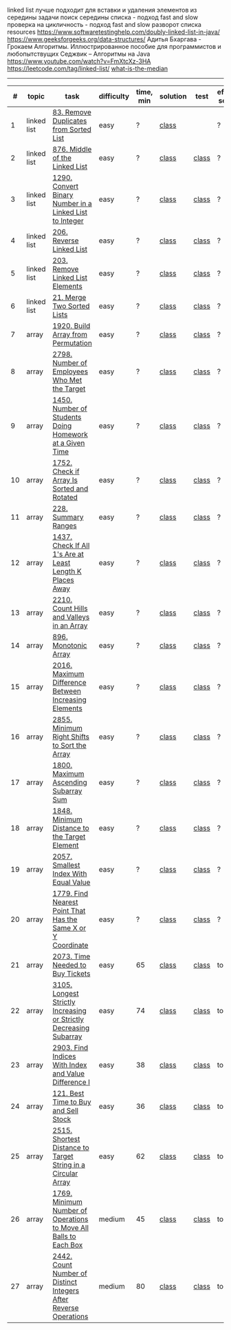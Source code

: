 linked list
лучше подходит для вставки и удаления элементов из середины
задачи
поиск середины списка - подход fast and slow
проверка на цикличность - подход fast and slow
разворот списка
resources
https://www.softwaretestinghelp.com/doubly-linked-list-in-java/
https://www.geeksforgeeks.org/data-structures/
Адитья Бхаргава - Грокаем Алгоритмы. Иллюстрированное пособие для программистов и любопытствущих
Седжвик – Алгоритмы на Java
https://www.youtube.com/watch?v=FmXtcXz-3HA
https://leetcode.com/tag/linked-list/
[what-is-the-median](https://www.investopedia.com/terms/m/median.asp#toc-what-is-the-median)

***

| #  | topic       | task                                                                                                                                                           | difficulty | time, min | solution                                                                                                                      | test                                                                                                                              | effective solution |
|----|-------------|----------------------------------------------------------------------------------------------------------------------------------------------------------------|------------|-----------|-------------------------------------------------------------------------------------------------------------------------------|-----------------------------------------------------------------------------------------------------------------------------------|--------------------|
| 1  | linked list | [83. Remove Duplicates from Sorted List](https://leetcode.com/problems/remove-duplicates-from-sorted-list/)                                                    | easy       | ?         | [class](linked-list/src/main/java/com/dev/learn/dsa/list/linked/leetcode/easy/RemoveDuplicatesFromSortedList.java)            |                                                                                                                                   | ?                  |
| 2  | linked list | [876. Middle of the Linked List](https://leetcode.com/problems/middle-of-the-linked-list/)                                                                     | easy       | ?         | [class](linked-list/src/main/java/com/dev/learn/dsa/list/linked/leetcode/easy/MiddleOfTheLinkedList.java)                     | [class](linked-list/src/test/java/com/dev/learn/dsa/list/linked/leetcode/easy/MiddleOfTheLinkedListTest.java)                     | ?                  |
| 3  | linked list | [1290. Convert Binary Number in a Linked List to Integer](https://leetcode.com/problems/convert-binary-number-in-a-linked-list-to-integer/)                    | easy       | ?         | [class](linked-list/src/main/java/com/dev/learn/dsa/list/linked/leetcode/easy/ConvertBinaryNumberInLinkedListToInteger.java)  | [class](linked-list/src/test/java/com/dev/learn/dsa/list/linked/leetcode/easy/ConvertBinaryNumberInLinkedListToIntegerTest.java)  | ?                  |
| 4  | linked list | [206. Reverse Linked List](https://leetcode.com/problems/reverse-linked-list/)                                                                                 | easy       | ?         | [class](linked-list/src/main/java/com/dev/learn/dsa/list/linked/leetcode/easy/ReverseLinkedList.java)                         | [class](linked-list/src/test/java/com/dev/learn/dsa/list/linked/leetcode/easy/ReverseLinkedListTest.java)                         | ?                  |
| 5  | linked list | [203. Remove Linked List Elements](https://leetcode.com/problems/remove-linked-list-elements/)                                                                 | easy       | ?         | [class](linked-list/src/main/java/com/dev/learn/dsa/list/linked/leetcode/easy/RemoveLinkedListElements.java)                  | [class](linked-list/src/test/java/com/dev/learn/dsa/list/linked/leetcode/easy/RemoveLinkedListElementsTest.java)                  | ?                  |
| 6  | linked list | [21. Merge Two Sorted Lists](https://leetcode.com/problems/merge-two-sorted-lists/)                                                                            | easy       | ?         | [class](linked-list/src/main/java/com/dev/learn/dsa/list/linked/leetcode/easy/MergeTwoSortedLists.java)                       | [class](linked-list/src/test/java/com/dev/learn/dsa/list/linked/leetcode/easy/MergeTwoSortedListsTest.java)                       | ?                  |
| 7  | array       | [1920. Build Array from Permutation](https://leetcode.com/problems/build-array-from-permutation/)                                                              | easy       | ?         | [class](array/src/main/java/com/dev/learn/dsa/array/leetcode/easy/BuildArrayFromPermutation.java)                             | [class](array/src/test/java/com/dev/learn/dsa/array/leetcode/easy/BuildArrayFromPermutationTest.java)                             | ?                  |
| 8  | array       | [2798. Number of Employees Who Met the Target](https://leetcode.com/problems/number-of-employees-who-met-the-target/)                                          | easy       | ?         | [class](array/src/main/java/com/dev/learn/dsa/array/leetcode/easy/NumberOfEmployeesWhoMetTheTarget.java)                      | [class](array/src/test/java/com/dev/learn/dsa/array/leetcode/easy/NumberOfEmployeesWhoMetTheTargetTest.java)                      | ?                  |
| 9  | array       | [1450. Number of Students Doing Homework at a Given Time](https://leetcode.com/problems/number-of-students-doing-homework-at-a-given-time/)                    | easy       | ?         | [class](array/src/main/java/com/dev/learn/dsa/array/leetcode/easy/NumberOfStudentsDoingHomeworkAtAGivenTime.java)             | [class](array/src/test/java/com/dev/learn/dsa/array/leetcode/easy/NumberOfStudentsDoingHomeworkAtAGivenTimeTest.java)             | ?                  |
| 10 | array       | [1752. Check if Array Is Sorted and Rotated](https://leetcode.com/problems/check-if-array-is-sorted-and-rotated/)                                              | easy       | ?         | [class](array/src/main/java/com/dev/learn/dsa/array/leetcode/easy/CheckIfArrayIsSortedAndRotated.java)                        | [class](array/src/test/java/com/dev/learn/dsa/array/leetcode/easy/CheckIfArrayIsSortedAndRotatedTest.java)                        | ?                  |
| 11 | array       | [228. Summary Ranges](https://leetcode.com/problems/summary-ranges/)                                                                                           | easy       | ?         | [class](array/src/main/java/com/dev/learn/dsa/array/leetcode/easy/SummaryRanges.java)                                         | [class](array/src/test/java/com/dev/learn/dsa/array/leetcode/easy/SummaryRangesTest.java)                                         | ?                  |
| 12 | array       | [1437. Check If All 1's Are at Least Length K Places Away](https://leetcode.com/problems/check-if-all-1s-are-at-least-length-k-places-away/)                   | easy       | ?         | [class](array/src/main/java/com/dev/learn/dsa/array/leetcode/easy/CheckIfAllOnesAreAtLeastLengthKPlacesAway.java)             | [class](array/src/test/java/com/dev/learn/dsa/array/leetcode/easy/CheckIfAllOnesAreAtLeastLengthKPlacesAwayTest.java)             | ?                  |
| 13 | array       | [2210. Count Hills and Valleys in an Array](https://leetcode.com/problems/count-hills-and-valleys-in-an-array/)                                                | easy       | ?         | [class](array/src/main/java/com/dev/learn/dsa/array/leetcode/easy/CountHillsAndValleysInAnArray.java)                         | [class](array/src/test/java/com/dev/learn/dsa/array/leetcode/easy/CountHillsAndValleysInAnArrayTest.java)                         | ?                  |
| 14 | array       | [896. Monotonic Array](https://leetcode.com/problems/monotonic-array/)                                                                                         | easy       | ?         | [class](array/src/main/java/com/dev/learn/dsa/array/leetcode/easy/MonotonicArray.java)                                        | [class](array/src/test/java/com/dev/learn/dsa/array/leetcode/easy/MonotonicArrayTest.java)                                        | ?                  |
| 15 | array       | [2016. Maximum Difference Between Increasing Elements](https://leetcode.com/problems/maximum-difference-between-increasing-elements/)                          | easy       | ?         | [class](array/src/main/java/com/dev/learn/dsa/array/leetcode/easy/MaximumDifferenceBetweenIncreasingElements.java)            | [class](array/src/test/java/com/dev/learn/dsa/array/leetcode/easy/MaximumDifferenceBetweenIncreasingElementsTest.java)            | ?                  |
| 16 | array       | [2855. Minimum Right Shifts to Sort the Array](https://leetcode.com/problems/minimum-right-shifts-to-sort-the-array/)                                          | easy       | ?         | [class](array/src/main/java/com/dev/learn/dsa/array/leetcode/easy/MinimumRightShiftsToSortTheArray.java)                      | [class](array/src/test/java/com/dev/learn/dsa/array/leetcode/easy/MinimumRightShiftsToSortTheArrayTest.java)                      | ?                  |
| 17 | array       | [1800. Maximum Ascending Subarray Sum](https://leetcode.com/problems/maximum-ascending-subarray-sum/)                                                          | easy       | ?         | [class](array/src/main/java/com/dev/learn/dsa/array/leetcode/easy/MaximumAscendingSubarraySum.java)                           | [class](array/src/test/java/com/dev/learn/dsa/array/leetcode/easy/MaximumAscendingSubarraySumTest.java)                           | ?                  |
| 18 | array       | [1848. Minimum Distance to the Target Element](https://leetcode.com/problems/minimum-distance-to-the-target-element/)                                          | easy       | ?         | [class](array/src/main/java/com/dev/learn/dsa/array/leetcode/easy/MinimumDistanceToTheTargetElement.java)                     | [class](array/src/test/java/com/dev/learn/dsa/array/leetcode/easy/MinimumDistanceToTheTargetElementTest.java)                     | ?                  |
| 19 | array       | [2057. Smallest Index With Equal Value](https://leetcode.com/problems/smallest-index-with-equal-value/)                                                        | easy       | ?         | [class](array/src/main/java/com/dev/learn/dsa/array/leetcode/easy/SmallestIndexWithEqualValue.java)                           | [class](array/src/test/java/com/dev/learn/dsa/array/leetcode/easy/SmallestIndexWithEqualValueTest.java)                           | ?                  |
| 20 | array       | [1779. Find Nearest Point That Has the Same X or Y Coordinate](https://leetcode.com/problems/find-nearest-point-that-has-the-same-x-or-y-coordinate/)          | easy       | ?         | [class](array/src/main/java/com/dev/learn/dsa/array/leetcode/easy/FindNearestPointThatHasTheSameXOrYCoordinate.java)          | [class](array/src/test/java/com/dev/learn/dsa/array/leetcode/easy/FindNearestPointThatHasTheSameXOrYCoordinateTest.java)          | ?                  |
| 21 | array       | [2073. Time Needed to Buy Tickets](https://leetcode.com/problems/time-needed-to-buy-tickets)                                                                   | easy       | 65        | [class](array/src/main/java/com/dev/learn/dsa/array/leetcode/easy/TimeNeededToBuyTickets.java)                                | [class](array/src/test/java/com/dev/learn/dsa/array/leetcode/easy/TimeNeededToBuyTicketsTest.java)                                | todo               |
| 22 | array       | [3105. Longest Strictly Increasing or Strictly Decreasing Subarray](https://leetcode.com/problems/longest-strictly-increasing-or-strictly-decreasing-subarray) | easy       | 74        | [class](array/src/main/java/com/dev/learn/dsa/array/leetcode/easy/LongestStrictlyIncreasingOrStrictlyDecreasingSubarray.java) | [class](array/src/test/java/com/dev/learn/dsa/array/leetcode/easy/LongestStrictlyIncreasingOrStrictlyDecreasingSubarrayTest.java) | todo               |
| 23 | array       | [2903. Find Indices With Index and Value Difference I](https://leetcode.com/problems/find-indices-with-index-and-value-difference-i)                           | easy       | 38        | [class](array/src/main/java/com/dev/learn/dsa/array/leetcode/easy/LongestStrictlyIncreasingOrStrictlyDecreasingSubarray.java) | [class](array/src/test/java/com/dev/learn/dsa/array/leetcode/easy/FindIndicesWithIndexAndValueDifferenceTest.java)                | todo               |
| 24 | array       | [121. Best Time to Buy and Sell Stock](https://leetcode.com/problems/best-time-to-buy-and-sell-stock")                                                         | easy       | 36        | [class](array/src/main/java/com/dev/learn/dsa/array/leetcode/easy/BestTimeToBuyAndSellStock.java)                             | [class](array/src/test/java/com/dev/learn/dsa/array/leetcode/easy/BestTimeToBuyAndSellStockTest.java)                             | todo               |
| 25 | array       | [2515. Shortest Distance to Target String in a Circular Array](https://leetcode.com/problems/shortest-distance-to-target-string-in-a-circular-array")          | easy       | 62        | [class](array/src/main/java/com/dev/learn/dsa/array/leetcode/easy/ShortestDistanceToTargetStringInACircularArray.java)        | [class](array/src/test/java/com/dev/learn/dsa/array/leetcode/easy/ShortestDistanceToTargetStringInACircularArrayTest.java)        | todo               |
| 26 | array       | [1769. Minimum Number of Operations to Move All Balls to Each Box](https://leetcode.com/problems/minimum-number-of-operations-to-move-all-balls-to-each-box")          | medium     | 45        | [class](array/src/main/java/com/dev/learn/dsa/array/leetcode/medium/MinimumNumberOfOperationsToMoveAllBallsToEachBox.java)      | [class](array/src/test/java/com/dev/learn/dsa/array/leetcode/medium/MinimumNumberOfOperationsToMoveAllBallsToEachBoxTest.java)      | todo               |
| 27 | array       | [2442. Count Number of Distinct Integers After Reverse Operations](https://leetcode.com/problems/count-number-of-distinct-integers-after-reverse-operations")          | medium     | 80        | [class](array/src/main/java/com/dev/learn/dsa/array/leetcode/medium/CountNumberOfDistinctIntegersAfterReverseOperations.java)      | [class](array/src/test/java/com/dev/learn/dsa/array/leetcode/medium/CountNumberOfDistinctIntegersAfterReverseOperationsTest.java)      | todo               |
